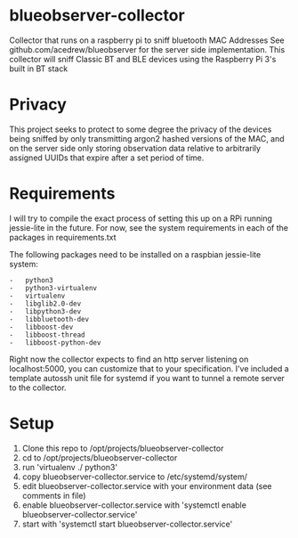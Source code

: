 # blueobserver-collector
Collector that runs on a raspberry pi to sniff bluetooth MAC Addresses
See github.com/acedrew/blueobserver for the server side implementation. This collector will sniff Classic BT and BLE devices using the Raspberry Pi 3's built in BT stack

# Privacy
This project seeks to protect to some degree the privacy of the devices being sniffed by only transmitting argon2 hashed versions of the MAC, and on the server side only storing observation data relative to arbitrarily assigned UUIDs that expire after a set period of time.

# Requirements
I will try to compile the exact process of setting this up on a RPi running jessie-lite in the future. For now, see the system requirements in each of the packages in requirements.txt

The following packages need to be installed on a raspbian jessie-lite system:

    -   python3
    -   python3-virtualenv
    -   virtualenv
    -   libglib2.0-dev
    -   libpython3-dev
    -   libbluetooth-dev
    -   libboost-dev
    -   libboost-thread
    -   libboost-python-dev

Right now the collector expects to find an http server listening on localhost:5000, you can customize that to your specification. I've included a template autossh unit file for systemd if you want to tunnel a remote server to the collector.


# Setup
1. Clone this repo to /opt/projects/blueobserver-collector
2. cd to /opt/projects/blueobserver-collector
3. run 'virtualenv ./ python3'
4. copy blueobserver-collector.service to /etc/systemd/system/
5. edit blueobserver-collector.service with your environment data (see comments in file)
6. enable blueobserver-collector.service with 'systemctl enable blueobserver-collector.service'
7. start with 'systemctl start blueobserver-collector.service'
